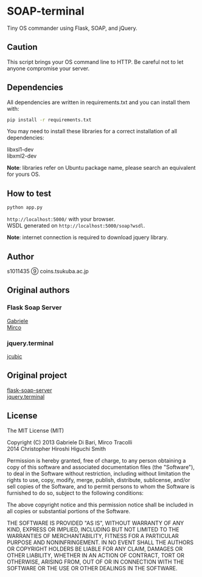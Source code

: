 # SOAP-terminal

Tiny OS commander using Flask, SOAP, and jQuery.

## Caution

This script brings your OS command line to HTTP. Be careful not to let anyone compromise your server.

## Dependencies

All dependencies are written in requirements.txt and you can install them with:

```bash
pip install -r requirements.txt
```

You may need to install these libraries for a correct installation of all dependencies:

libxsl1-dev  
libxml2-dev

**Note**: libraries refer on Ubuntu package name, please search an equivalent for yours OS.

## How to test

```bash
python app.py
```

 `http://localhost:5000/` with your browser.  
WSDL generated on `http://localhost:5000/soap?wsdl`.

**Note**: internet connection is required to download jquery library.

## Author

s1011435 ⑨  coins.tsukuba.ac.jp

## Original authors

### Flask Soap Server
[Gabriele](https://github.com/Gabriele91)  
[Mirco](https://github.com/MircoT)

### jquery.terminal
[jcubic](https://github.com/jcubic)

## Original project

[flask-soap-server](https://github.com/MircoT/flask-soap-server)  
[jquery.terminal](https://github.com/jcubic/jquery.terminal)

## License

The MIT License (MIT)

Copyright (C) 2013 Gabriele Di Bari, Mirco Tracolli  
              2014 Christopher Hiroshi Higuchi Smith

Permission is hereby granted, free of charge, to any person obtaining a copy of this software and associated documentation files (the "Software"), to deal in the Software without restriction, including without limitation the rights to use, copy, modify, merge, publish, distribute, sublicense, and/or sell copies of the Software, and to permit persons to whom the Software is furnished to do so, subject to the following conditions:

The above copyright notice and this permission notice shall be included in all copies or substantial portions of the Software.

THE SOFTWARE IS PROVIDED "AS IS", WITHOUT WARRANTY OF ANY KIND, EXPRESS OR IMPLIED, INCLUDING BUT NOT LIMITED TO THE WARRANTIES OF MERCHANTABILITY, FITNESS FOR A PARTICULAR PURPOSE AND NONINFRINGEMENT. IN NO EVENT SHALL THE AUTHORS OR COPYRIGHT HOLDERS BE LIABLE FOR ANY CLAIM, DAMAGES OR OTHER LIABILITY, WHETHER IN AN ACTION OF CONTRACT, TORT OR OTHERWISE, ARISING FROM, OUT OF OR IN CONNECTION WITH THE SOFTWARE OR THE USE OR OTHER DEALINGS IN THE SOFTWARE.
